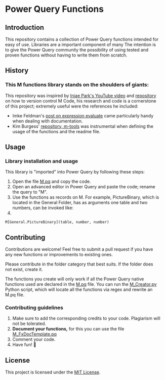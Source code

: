 
# Power Query Functions
## Introduction
This repository contains a collection of Power Query functions intended for easy of use. 
Libraries are a important component of many 
The intention is to give the Power Query community the possibility of using tested and proven functions without having to write them from scratch. 

## History

### This M functions library stands on the shoulders of giants:

This repository was inspired by [Injae Park's YouTube video](https://www.youtube.com/watch?v=GXFxiEVAmfI) and [repository](https://github.com/PowerBIPark/PowerBI_MQueryTest) on how to version control M Code, his research and code is a cornerstone of this project; extremely useful were the references he included: 

- Imke Feldman's [post on expression evaluate](https://www.thebiccountant.com/2018/05/17/automatically-create-function-record-for-expression-evaluate-in-power-bi-and-power-query/) came particularly handy when dealing with documentation. 
- Kim Burgess' [repository, m-tools](https://github.com/acaprojects/m-tools/blob/master/M.pq) was instrumental when defining the usage of the functions and the readme file.

## Usage

### Library installation and usage

This library is "imported" into Power Query by following these steps:
1. Open the file [M.pq](M.pq) and copy the code.
2. Open an advanced editor in Power Query and paste the code; rename the query to "M".
3. Use the functions as records on M. For example, PictureBinary, which is located in the General Folder, has as arguments one table and two numbers, can be invoked like: 
4. 
`M[General.PictureBinary](table, number, number)`

## Contributing

Contributions are welcome! Feel free to submit a pull request if you have any new functions or improvements to existing ones.

Please contribute in the folder category that best suits. If the folder does not exist, create it. 

The functions you create will only work if all the Power Query native functions used are declared in the [M.pq](M.pq) file. You can run the [M_Creator.py](M_Creator.py) Python script, which will locate all the functions via regex and rewrite an M.pq file. 

### Contributing guidelines
1. Make sure to add the corresponding credits to your code. Plagiarism will not be tolerated.
2. **Document your functions,** for this you can use the file  [M_FxDocTemplate.pq](https://github.com/OscarValerock/PowerQueryFunctions/blob/main/M_FxDocTemplate.pq "M_FxDocTemplate.pq")
3. Comment your code.
4. Have fun! 🎉

## License
This project is licensed under the [MIT License](LICENSE).
<!--stackedit_data:
eyJoaXN0b3J5IjpbMjEwNDc3MzcsMTMxNTgxODU0NiwxMTgyOT
gyOTg2LC01MzIwNjA0MywtMTY3NTQzNzY4OF19
-->